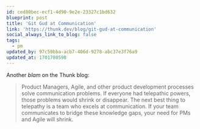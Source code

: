 ```yaml
---
id: ced80bec-ecf1-4d90-9e2e-23327c1bd632
blueprint: post
title: 'Git Gud at Communication'
link: 'https://thunk.dev/blog/git-gud-at-communication'
social_always_link_to_blog: false
tags:
  - pm
updated_by: 97c59bba-acb7-406d-9278-abc37e3f76a9
updated_at: 1701780598
---
```

Another _blam_ on the Thunk blog:

> Product Managers, Agile, and other product development processes solve communication problems. If everyone had telepathic powers, those problems would shrink or disappear. The next best thing to telepathy is a team who excels at communication. If your team communicates to bridge these knowledge gaps, your need for PMs and Agile will shrink.